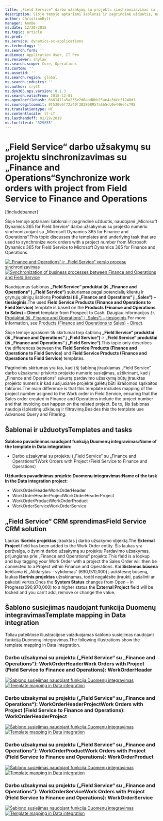 ```yaml
---
title: „Field Service“ darbo užsakymų su projektu sinchronizavimas su „Finance and Operations“
description: Šioje temoje aptariami šablonai ir pagrindinė užduotis, naudojami „Microsoft Dynamics 365 for Field Service“ darbo užsakymus su projekto numeriu sinchronizuojant su „Microsoft Dynamics 365 for Finance and Operations“.
author: ChristianRytt
manager: AnnBe
ms.date: 12/20/2018
ms.topic: article
ms.prod: ''
ms.service: dynamics-ax-applications
ms.technology: ''
ms.search.form: ''
audience: Application User, IT Pro
ms.reviewer: shylaw
ms.search.scope: Core, Operations
ms.custom: ''
ms.assetid: ''
ms.search.region: global
ms.search.industry: ''
ms.author: crytt
ms.dyn365.ops.version: 8.1.3
ms.search.validFrom: 2018-12-01
ms.openlocfilehash: 6b61411a5a235e2d0aad8bb25ae4a3bfcf1248d1
ms.sourcegitcommit: 0f530e5f72a40f383868957a6b5cb0e446e4c795
ms.translationtype: HT
ms.contentlocale: lt-LT
ms.lasthandoff: 01/29/2019
ms.locfileid: "329855"
---
```

# <a name="synchronize-work-orders-with-project-from-field-service-to-finance-and-operations"></a><span data-ttu-id="cea0c-103">„Field Service“ darbo užsakymų su projektu sinchronizavimas su „Finance and Operations“</span><span class="sxs-lookup"><span data-stu-id="cea0c-103">Synchronize work orders with project from Field Service to Finance and Operations</span></span>

[!include[banner](../includes/banner.md)]

<span data-ttu-id="cea0c-104">Šioje temoje aptariami šablonai ir pagrindinė užduotis, naudojami „Microsoft Dynamics 365 for Field Service“ darbo užsakymus su projekto numeriu sinchronizuojant su „Microsoft Dynamics 365 for Finance and Operations“.</span><span class="sxs-lookup"><span data-stu-id="cea0c-104">This topic discusses the templates and underlying task that are used to synchronize work orders with a project number from Microsoft Dynamics 365 for Field Service to Microsoft Dynamics 365 for Finance and Operations.</span></span>

<span data-ttu-id="cea0c-105">[![„Finance and Operations“ ir „Field Service“ verslo procesų sinchronizavimas](./media/FSSOprojectOW.png)](./media/FSSOprojectOW.png)</span><span class="sxs-lookup"><span data-stu-id="cea0c-105">[![Synchronization of business processes between Finance and Operations and Field Service](./media/FSSOprojectOW.png)](./media/FSSOprojectOW.png)</span></span>

<span data-ttu-id="cea0c-106">Naudojamas šablonas **„Field Service“ produktai (iš „Finance and Operations“ į „Field Service“)** sukuriamas pagal potencialių klientų ir grynųjų pinigų šabloną **Produktai (iš „Finance and Operations“ į „Sales“) – tiesioginis**.</span><span class="sxs-lookup"><span data-stu-id="cea0c-106">The used **Field Service Products (Finance and Operations to Field Service)** template is based on the **Products (Finance and Operations to Sales) – Direct** template from Prospect to Cash.</span></span> <span data-ttu-id="cea0c-107">Daugiau informacijos žr. [Produktai (iš „Finance and Operations“ į „Sales“) – tiesioginis](https://docs.microsoft.com/en-us/dynamics365/unified-operations/supply-chain/sales-marketing/products-template-mapping-direct).</span><span class="sxs-lookup"><span data-stu-id="cea0c-107">For more information, see [Products (Finance and Operations to Sales) – Direct](https://docs.microsoft.com/en-us/dynamics365/unified-operations/supply-chain/sales-marketing/products-template-mapping-direct).</span></span>

<span data-ttu-id="cea0c-108">Šioje temoje aprašomi tik skirtumai tarp šablonų **„Field Service“ produktai (iš „Finance and Operations“ į „Field Service“)** ir **„Field Service“ produktai (iš „Finance and Operations“ į „Field Service“)**.</span><span class="sxs-lookup"><span data-stu-id="cea0c-108">This topic only describes the differences between the **Field Service Products (Finance and Operations to Field Service)** and **Field Service Products (Finance and Operations to Field Service)** templates.</span></span>

<span data-ttu-id="cea0c-109">Pagrindinis skirtumas yra tas, kad į šį šabloną įtraukiamas „Field Service“ darbo užsakymui priskirto projekto numerio susiejimas, užtikrinant, kad į „Finance and Operations“ sukurtą pardavimo užsakymą būtų įtrauktas projekto numeris ir kad susijusiame projekte galėtų būti išrašomos sąskaitos faktūros.</span><span class="sxs-lookup"><span data-stu-id="cea0c-109">The main difference is that this template includes mapping of the project number asigned to the Work order in Field Service, ensuring that the Sales order created in Finance and Operations include the project number and that invoicing can happen on the related project.</span></span> <span data-ttu-id="cea0c-110">Be to, šis šablonas naudoja išplėstinę užklausą ir filtravimą.</span><span class="sxs-lookup"><span data-stu-id="cea0c-110">Besides this the template use Advanced Query and Filtering.</span></span>

## <a name="templates-and-tasks"></a><span data-ttu-id="cea0c-111">Šablonai ir užduotys</span><span class="sxs-lookup"><span data-stu-id="cea0c-111">Templates and tasks</span></span>

<span data-ttu-id="cea0c-112">**Šablono pavadinimas naudojant funkciją Duomenų integravimas:**</span><span class="sxs-lookup"><span data-stu-id="cea0c-112">**Name of the template in Data integration:**</span></span>

- <span data-ttu-id="cea0c-113">Darbo užsakymai su projektu („Field Service“ su „Finance and Operations“)</span><span class="sxs-lookup"><span data-stu-id="cea0c-113">Work Orders with Project (Field Service to Finance and Operations)</span></span>

<span data-ttu-id="cea0c-114">**Užduoties pavadinimas projekte Duomenų integravimas:**</span><span class="sxs-lookup"><span data-stu-id="cea0c-114">**Name of the task in the Data integration project:**</span></span>

- <span data-ttu-id="cea0c-115">WorkOrderHeader</span><span class="sxs-lookup"><span data-stu-id="cea0c-115">WorkOrderHeader</span></span>
- <span data-ttu-id="cea0c-116">WorkOrderHeaderProject</span><span class="sxs-lookup"><span data-stu-id="cea0c-116">WorkOrderHeaderProject</span></span>
- <span data-ttu-id="cea0c-117">WorkOrderProduct</span><span class="sxs-lookup"><span data-stu-id="cea0c-117">WorkOrderProduct</span></span>
- <span data-ttu-id="cea0c-118">WorkOrderService</span><span class="sxs-lookup"><span data-stu-id="cea0c-118">WorkOrderService</span></span>

## <a name="field-service-crm-solution"></a><span data-ttu-id="cea0c-119">„Field Service“ CRM sprendimas</span><span class="sxs-lookup"><span data-stu-id="cea0c-119">Field Service CRM solution</span></span>
<span data-ttu-id="cea0c-120">Laukas **Išorinis projektas** įtrauktas į darbo užsakymo objektą.</span><span class="sxs-lookup"><span data-stu-id="cea0c-120">The **External Project** field has been added to the Work Order entity.</span></span> <span data-ttu-id="cea0c-121">Šis laukas yra peržvalga, o žymint darbo užsakymą su projektu Pardavimo užsakymas, prijungiama prie „Finance and Operations“ projekto.</span><span class="sxs-lookup"><span data-stu-id="cea0c-121">This field is a lookup and buy tagging your Work Order with a project the Sales Order will then be connected to a Project within Finance and Operations.</span></span> <span data-ttu-id="cea0c-122">Kai **Sistemos būsena** keičiama iš „Atidarytas – vykdomas“ (690,970,000) į aukštesnę būseną, laukas **Išorinis projektas** užrakinamas, todėl negalėsite įtraukti, pašalinti ar pakeisti vertės.</span><span class="sxs-lookup"><span data-stu-id="cea0c-122">Ones the **System Status** changes from Open – In Progress(690,970,000) to a higher status the **External Project** field will be locked and you can't add, remove or change the value.</span></span>

## <a name="template-mapping-in-data-integration"></a><span data-ttu-id="cea0c-123">Šablono susiejimas naudojant funkcija Duomenų integravimas</span><span class="sxs-lookup"><span data-stu-id="cea0c-123">Template mapping in Data integration</span></span>

<span data-ttu-id="cea0c-124">Toliau pateiktose iliustracijose vaizduojamas šablono susiejimas naudojant funkciją Duomenų integravimas.</span><span class="sxs-lookup"><span data-stu-id="cea0c-124">The following illustrations show the template mapping in Data integration.</span></span>

### <a name="work-orders-with-project-field-service-to-finance-and-operations-workorderheader"></a><span data-ttu-id="cea0c-125">Darbo užsakymai su projektu („Field Service“ su „Finance and Operations“): WorkOrderHeader</span><span class="sxs-lookup"><span data-stu-id="cea0c-125">Work Orders with Project (Field Service to Finance and Operations): WorkOrderHeader</span></span>

<span data-ttu-id="cea0c-126">[![Šablono susiejimas naudojant funkcija Duomenų integravimas](./media/FSWOP1.png)](./media/FSWOP1.png)</span><span class="sxs-lookup"><span data-stu-id="cea0c-126">[![Template mapping in Data integration](./media/FSWOP1.png)](./media/FSWOP1.png)</span></span>

### <a name="work-orders-with-project-field-service-to-finance-and-operations-workorderheaderproject"></a><span data-ttu-id="cea0c-127">Darbo užsakymai su projektu („Field Service“ su „Finance and Operations“): WorkOrderHeaderProject</span><span class="sxs-lookup"><span data-stu-id="cea0c-127">Work Orders with Project (Field Service to Finance and Operations): WorkOrderHeaderProject</span></span>

<span data-ttu-id="cea0c-128">[![Šablono susiejimas naudojant funkcija Duomenų integravimas](./media/FSWOP2.png)](./media/FSWOP2.png)</span><span class="sxs-lookup"><span data-stu-id="cea0c-128">[![Template mapping in Data integration](./media/FSWOP2.png)](./media/FSWOP2.png)</span></span>

### <a name="work-orders-with-project-field-service-to-finance-and-operations-workorderproduct"></a><span data-ttu-id="cea0c-129">Darbo užsakymai su projektu („Field Service“ su „Finance and Operations“): WorkOrderProduct</span><span class="sxs-lookup"><span data-stu-id="cea0c-129">Work Orders with Project (Field Service to Finance and Operations): WorkOrderProduct</span></span>

<span data-ttu-id="cea0c-130">[![Šablono susiejimas naudojant funkcija Duomenų integravimas](./media/FSWOP3.png)](./media/FSWOP3.png)</span><span class="sxs-lookup"><span data-stu-id="cea0c-130">[![Template mapping in Data integration](./media/FSWOP3.png)](./media/FSWOP3.png)</span></span>

### <a name="work-orders-with-project-field-service-to-finance-and-operations-workorderservice"></a><span data-ttu-id="cea0c-131">Darbo užsakymai su projektu („Field Service“ su „Finance and Operations“): WorkOrderService</span><span class="sxs-lookup"><span data-stu-id="cea0c-131">Work Orders with Project (Field Service to Finance and Operations): WorkOrderService</span></span>

<span data-ttu-id="cea0c-132">[![Šablono susiejimas naudojant funkcija Duomenų integravimas](./media/FSWOP4.png)](./media/FSWOP4.png)</span><span class="sxs-lookup"><span data-stu-id="cea0c-132">[![Template mapping in Data integration](./media/FSWOP4.png)](./media/FSWOP4.png)</span></span>
